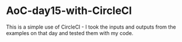 # AoC-day15-with-CircleCI
This is a simple use of CircleCI - I took the inputs and outputs from the examples on that day and tested them with my code.
